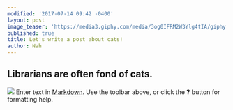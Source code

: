 ```yaml
---
modified: '2017-07-14 09:42 -0400'
layout: post
image_teaser: 'https://media3.giphy.com/media/3og0IFRM2W3Ylg4tIA/giphy.gif'
published: true
title: Let's write a post about cats!
author: Nah
---
```

## Librarians are often fond of cats.
![]({{site.baseurl}}/assets/Cat_poster_1.jpg)
Enter text in [Markdown](![Cats]({{site.baseurl}}/https://upload.wikimedia.org/wikipedia/commons/0/0b/Cat_poster_1.jpg)). Use the toolbar above, or click the **?** button for formatting help.
